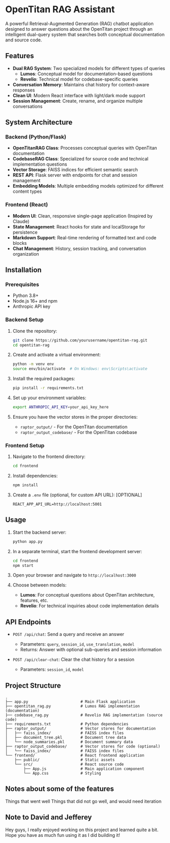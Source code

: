 # OpenTitan RAG Assistant

A powerful Retrieval-Augmented Generation (RAG) chatbot application designed to answer questions about the OpenTitan project through an intelligent dual-query system that searches both conceptual documentation and source code.


## Features

- **Dual RAG System**: Two specialized models for different types of queries
  - **Lumos**: Conceptual model for documentation-based questions
  - **Revelio**: Technical model for codebase-specific queries
- **Conversation Memory**: Maintains chat history for context-aware responses
- **Clean UI**: Modern React interface with light/dark mode support
- **Session Management**: Create, rename, and organize multiple conversations

## System Architecture

### Backend (Python/Flask)

- **OpenTitanRAG Class**: Processes conceptual queries with OpenTitan documentation
- **CodebaseRAG Class**: Specialized for source code and technical implementation questions
- **Vector Storage**: FAISS indices for efficient semantic search
- **REST API**: Flask server with endpoints for chat and session management
- **Embedding Models**: Multiple embedding models optimized for different content types

### Frontend (React)

- **Modern UI**: Clean, responsive single-page application (Inspired by Claude)
- **State Management**: React hooks for state and localStorage for persistence
- **Markdown Support**: Real-time rendering of formatted text and code blocks
- **Chat Management**: History, session tracking, and conversation organization

## Installation

### Prerequisites

- Python 3.8+
- Node.js 16+ and npm
- Anthropic API key

### Backend Setup

1. Clone the repository:
   ```bash
   git clone https://github.com/yourusername/opentitan-rag.git
   cd opentitan-rag
   ```

2. Create and activate a virtual environment:
   ```bash
   python -m venv env
   source env/bin/activate  # On Windows: env\Scripts\activate
   ```

3. Install the required packages:
   ```bash
   pip install -r requirements.txt
   ```

4. Set up your environment variables:
   ```bash
   export ANTHROPIC_API_KEY=your_api_key_here
   ```

5. Ensure you have the vector stores in the proper directories:
   - `raptor_output/` - For the OpenTitan documentation
   - `raptor_output_codebase/` - For the OpenTitan codebase

### Frontend Setup

1. Navigate to the frontend directory:
   ```bash
   cd frontend
   ```

2. Install dependencies:
   ```bash
   npm install
   ```

3. Create a `.env` file (optional, for custom API URL): [OPTIONAL]
   ```
   REACT_APP_API_URL=http://localhost:5001
   ```

## Usage

1. Start the backend server:
   ```bash
   python app.py
   ```

2. In a separate terminal, start the frontend development server:
   ```bash
   cd frontend
   npm start
   ```

3. Open your browser and navigate to `http://localhost:3000`

4. Choose between models:
   - **Lumos**: For conceptual questions about OpenTitan architecture, features, etc.
   - **Revelio**: For technical inquiries about code implementation details

## API Endpoints

- `POST /api/chat`: Send a query and receive an answer
  - Parameters: `query`, `session_id`, `use_translation`, `model`
  - Returns: Answer with optional sub-queries and session information

- `POST /api/clear-chat`: Clear the chat history for a session
  - Parameters: `session_id`, `model`

## Project Structure

```
.
├── app.py                       # Main Flask application
├── opentitan_rag.py             # Lumos RAG implementation (documentation)
├── codebase_rag.py              # Revelio RAG implementation (source code)
├── requirements.txt             # Python dependencies
├── raptor_output/               # Vector stores for documentation
│   ├── faiss_index/             # FAISS index files
│   ├── document_tree.pkl        # Document tree data
│   └── node_summaries.pkl       # Document summary data
├── raptor_output_codebase/      # Vector stores for code (optional)
│   └── faiss_index/             # FAISS index files
└── frontend/                    # React frontend application
    ├── public/                  # Static assets
    └── src/                     # React source code
        ├── App.js               # Main application component
        └── App.css              # Styling
```

## Notes about some of the features
Things that went well
Things that did not go well, and would need iteration

## Note to David and Jefferey
Hey guys, I really enjoyed working on this project and learned quite a bit. Hope you have as much fun using it as I did building it!
